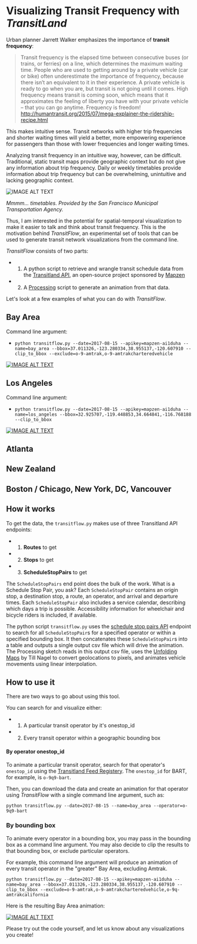 # Visualizing Transit Frequency with *TransitLand*

Urban planner Jarrett Walker emphasizes the importance of **transit frequency**:

> Transit frequency is the elapsed time between consecutive buses (or trains, or ferries) on a line, which determines the maximum waiting time.  People who are used to getting around by a private vehicle (car or bike) often underestimate the importance of frequency, because there isn’t an equivalent to it in their experience.  A private vehicle is ready to go when you are, but transit is not going until it comes.  High frequency means transit is coming soon, which means that it approximates the feeling of liberty you have with your private vehicle – that you can go anytime.  Frequency is freedom! http://humantransit.org/2015/07/mega-explainer-the-ridership-recipe.html

This makes intuitive sense. Transit networks with higher trip frequencies and shorter waiting times will yield a better, more empowering experience for passengers than those with lower frequencies and longer waiting times.

Analyzing transit frequency in an intuitive way, however, can be difficult. Traditional, static transit maps provide geographic context but do not give any information about trip frequency. Daily or weekly timetables provide information about trip frequency but can be overwhelming, unintuitive and lacking geographic context.

![IMAGE ALT TEXT](http://i.imgur.com/41yPcRJ.png)

*Mmmm... timetables. Provided by the San Francisco Municipal Transportation Agency.*


Thus, I am interested in the potential for spatial-temporal visualization to make it easier to talk and think about transit frequency. This is the motivation behind *TransitFlow*, an experimental set of tools that can be used to generate transit network visualizations from the command line.

*TransitFlow* consists of two parts:
- 1) A python script to retrieve and wrangle transit schedule data from the [Transitland API](https://transit.land/), an open-source project sponsored by [Mapzen](mapzen.com)
- 2) A [Processing](processing.org) script to generate an animation from that data.

Let's look at a few examples of what you can do with *TransitFlow*.

## Bay Area
Command line argument:
- `python transitflow.py --date=2017-08-15 --apikey=mapzen-ai1duha --name=bay_area --bbox=37.011326,-123.280334,38.955137,-120.607910 --clip_to_bbox --exclude=o-9-amtrak,o-9-amtrakcharteredvehicle`

[![IMAGE ALT TEXT](http://i.imgur.com/749hhoE.png)](https://vimeo.com/226987064 "Transit Flow Map of San Francisco Bay Area")

## Los Angeles
Command line argument:
- `python transitflow.py --date=2017-08-15 --apikey=mapzen-ai1duha --name=los_angeles --bbox=32.925707,-119.448853,34.664841,-116.768188 --clip_to_bbox`

[![IMAGE ALT TEXT](http://i.imgur.com/749hhoE.png)](https://vimeo.com/226987064 "Transit Flow Map of San Francisco Bay Area")


## Atlanta

## New Zealand

## Boston / Chicago, New York, DC, Vancouver

## How it works

To get the data, the `transitflow.py` makes use of three Transitland API endpoints:

- 1) **Routes** to get
- 2) **Stops** to get
- 3) **ScheduleStopPairs** to get

The `ScheduleStopPairs` end point does the bulk of the work. What is a Schedule Stop Pair, you ask? Each `ScheduleStopPair` contains an origin stop, a destination stop, a route, an operator, and arrival and departure times. Each `ScheduleStopPair` also includes a service calendar, describing which days a trip is possible. Accessibility information for wheelchair and bicycle riders is included, if available.

The python script `transitflow.py` uses the [schedule stop pairs API](http://transit.land/api/v1/schedule_stop_pairs) endpoint to search for all `ScheduleStopPair`s for a specified operator or within a specified bounding box. It then concatenates these `ScheduleStopPair`s into a table and outputs a single output csv file which will drive the animation. The Processing sketch reads in this output csv file, uses the [Unfolding Maps](http://unfoldingmaps.org/) by Till Nagel to convert geolocations to pixels, and animates vehicle movements using linear interpolation.

## How to use it

There are two ways to go about using this tool.

You can search for and visualize either:
- 1) A particular transit operator by it's onestop_id
- 2) Every transit operator within a geographic bounding box

#### By operator onestop_id

To animate a particular transit operator, search for that operator's `onestop_id` using the [Transitland Feed Registery](https://transit.land/feed-registry/). The `onestop_id` for BART, for example, is `o-9q9-bart`.

Then, you can download the data and create an animation for that operator using *TransitFlow* with a single command line argument, such as:

`python transitflow.py --date=2017-08-15 --name=bay_area --operator=o-9q9-bart`

### By bounding box

To animate every operator in a bounding box, you may pass in the bounding box as a command line argument. You may also decide to clip the results to that bounding box, or exclude particular operators.

For example, this command line argument will produce an animation of every transit operator in the "greater" Bay Area, excluding Amtrak.

`python transitflow.py --date=2017-08-15 --apikey=mapzen-ai1duha --name=bay_area --bbox=37.011326,-123.280334,38.955137,-120.607910 --clip_to_bbox --exclude=o-9-amtrak,o-9-amtrakcharteredvehicle,o-9q-amtrakcalifornia`


Here is the resulting Bay Area animation:

[![IMAGE ALT TEXT](http://i.imgur.com/kkOxCil.png)](https://vimeo.com/226987064 "Transit Flow Map of San Francisco Bay Area")

Please try out the code yourself, and let us know about any visualizations you create!

